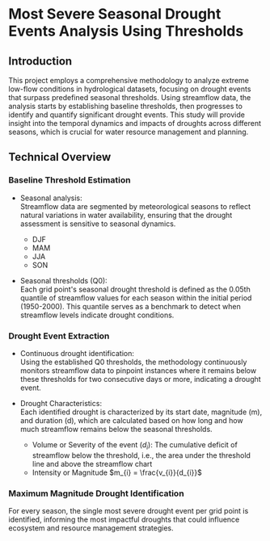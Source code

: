 # Most Severe Seasonal Drought Events Analysis Using Thresholds

## Introduction

This project employs a comprehensive methodology to analyze extreme low-flow conditions in hydrological datasets, focusing on drought events that surpass predefined seasonal thresholds. Using streamflow data, the analysis starts by establishing baseline thresholds, then progresses to identify and quantify significant drought events. This study will provide insight into the temporal dynamics and impacts of droughts across different seasons, which is crucial for water resource management and planning.

## Technical Overview

### Baseline Threshold Estimation 

- Seasonal analysis:    
Streamflow data are segmented by meteorological seasons to reflect natural variations in water availability, ensuring that the drought assessment is sensitive to seasonal dynamics.
  - DJF   
  - MAM    
  - JJA
  - SON   

- Seasonal thresholds (Q0):   
Each grid point's seasonal drought threshold is defined as the 0.05th quantile of streamflow values for each season within the initial period (1950-2000). This quantile serves as a benchmark to detect when streamflow levels indicate drought conditions.

### Drought Event Extraction

- Continuous drought identification:    
Using the established Q0 thresholds, the methodology continuously monitors streamflow data to pinpoint instances where it remains below these thresholds for two consecutive days or more, indicating a drought event.

- Drought Characteristics:    
Each identified drought is characterized by its start date, magnitude (m), and duration (d), which are calculated based on how long and how much streamflow remains below the seasonal thresholds.

  - Volume or Severity of the event $(d_{i})$: The cumulative deficit of streamflow below the threshold, i.e., the area under the threshold line and above the streamflow chart
  - Intensity or Magnitude $m_{i} =  \frac{v_{i}}{d_{i}}$


### Maximum Magnitude Drought Identification 

For every season, the single most severe drought event per grid point is identified, informing the most impactful droughts that could influence ecosystem and resource management strategies.
